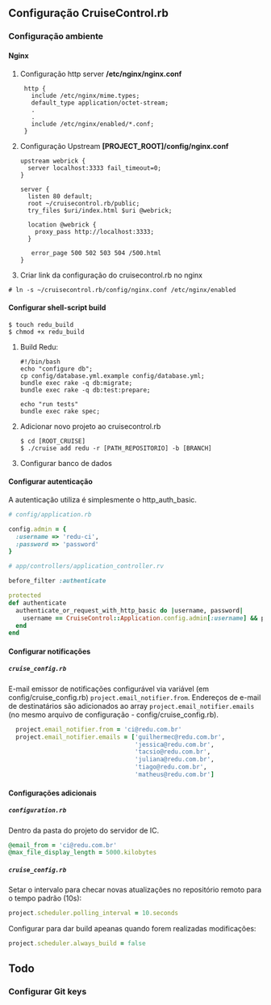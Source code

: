 ## Configuração CruiseControl.rb

### Configuração ambiente
#### Nginx
1. Configuração http server __/etc/nginx/nginx.conf__

    ```Shell
     http {
       include /etc/nginx/mime.types;
       default_type application/octet-stream;
       .
       .
       include /etc/nginx/enabled/*.conf;
     }
     ```
2. Configuração Upstream __[PROJECT_ROOT]/config/nginx.conf__
     ```Shell
     upstream webrick {
       server localhost:3333 fail_timeout=0;
     }

     server {
       listen 80 default;
       root ~/cruisecontrol.rb/public;
       try_files $uri/index.html $uri @webrick;

       location @webrick {
         proxy_pass http://localhost:3333;
       }
	
        error_page 500 502 503 504 /500.html
     }
     ```

3.  Criar link da configuração do cruisecontrol.rb no nginx
```Shell
# ln -s ~/cruisecontrol.rb/config/nginx.conf /etc/nginx/enabled
```

#### Configurar shell-script build
```Shell
$ touch redu_build
$ chmod +x redu_build
```

1. Build Redu:

    ```Shell
    #!/bin/bash
    echo "configure db";
    cp config/database.yml.example config/database.yml;
    bundle exec rake -q db:migrate;
    bundle exec rake -q db:test:prepare;
        
    echo "run tests"
    bundle exec rake spec;
    ```

2. Adicionar novo projeto ao cruisecontrol.rb

    ```shell
    $ cd [ROOT_CRUISE]
    $ ./cruise add redu -r [PATH_REPOSITORIO] -b [BRANCH]
    ```

3. Configurar banco de dados

#### Configurar autenticação
A autenticação utiliza é simplesmente o http_auth_basic.

```ruby
# config/application.rb

config.admin = {
  :username => 'redu-ci',
  :password => 'password'
}
```

```ruby
# app/controllers/application_controller.rv

before_filter :authenticate

protected
def authenticate
  authenticate_or_request_with_http_basic do |username, password|
    username == CruiseControl::Application.config.admin[:username] && password == CruiseControl::Application.config.admin[:password]
  end
end
```

#### Configurar notificações
##### `cruise_config.rb`
E-mail emissor de notificações configurável via variável (em config/cruise_config.rb) `project.email_notifier.from`. Endereços de e-mail de destinatários são adicionados ao array `project.email_notifier.emails` (no mesmo arquivo de configuração - config/cruise_config.rb).
```ruby
  project.email_notifier.from = 'ci@redu.com.br'
  project.email_notifier.emails = ['guilhermec@redu.com.br',
                                   'jessica@redu.com.br',
                                   'tacsio@redu.com.br',
                                   'juliana@redu.com.br',
                                   'tiago@redu.com.br',
                                   'matheus@redu.com.br']
```

#### Configurações adicionais

##### `configuration.rb`
Dentro da pasta do projeto do servidor de IC.
```ruby
@email_from = 'ci@redu.com.br'
@max_file_display_length = 5000.kilobytes
```

##### `cruise_config.rb`
Setar o intervalo para checar novas atualizações no repositório remoto para o tempo padrão (10s):
```ruby
project.scheduler.polling_interval = 10.seconds
```
Configurar para dar build apeanas quando forem realizadas modificações:
```ruby
project.scheduler.always_build = false
```

## Todo
### Configurar Git keys

